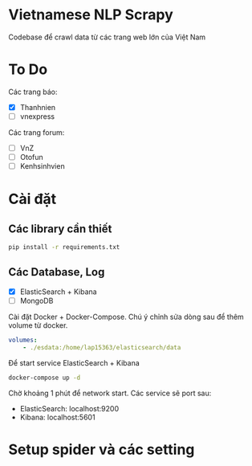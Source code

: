 # Vietnamese NLP Scrapy

Codebase để crawl data từ các trang web lớn của Việt Nam

# To Do

Các trang báo:

- [x] Thanhnien
- [ ] vnexpress

Các trang forum:

- [ ] VnZ
- [ ] Otofun
- [ ] Kenhsinhvien

# Cài đặt

## Các library cần thiết

```bash
pip install -r requirements.txt
```

## Các Database, Log

- [x] ElasticSearch + Kibana
- [ ] MongoDB

Cài đặt Docker + Docker-Compose. Chú ý chỉnh sửa dòng sau để thêm volume từ docker.
```yaml
volumes:
    - ./esdata:/home/lap15363/elasticsearch/data
```
Để start service ElasticSearch + Kibana
```bash
docker-compose up -d
```

Chờ khoảng 1 phút để network start. Các service sẽ port sau:

- ElasticSearch: localhost:9200
- Kibana: localhost:5601

# Setup spider và các setting

